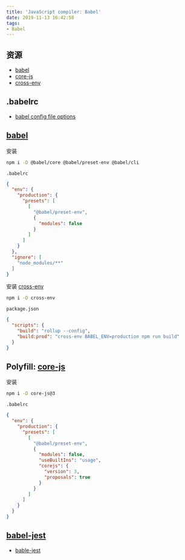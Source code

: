 ```yaml
---
title: 'JavaScript compiler: Babel'
date: 2019-11-13 16:42:58
tags:
- Babel
---
```


[babel]: https://github.com/babel/babel
[core-js]: https://github.com/zloirock/core-js
[cross-env]: https://github.com/kentcdodds/cross-env

## 资源

- [babel][]
- [core-js][]
- [cross-env][]

## .babelrc

- [babel config file options](https://babeljs.io/docs/en/options)

## [babel][]
安装
```bash
npm i -D @babel/core @babel/preset-env @babel/cli
```

`.babelrc`
```json
{
  "env": {
    "production": {
      "presets": [
        [
          "@babel/preset-env",
          {
            "modules": false
          }
        ]
      ]
    }
  },
  "ignore": [
    "node_modules/**"
  ]
}
```

安装 [cross-env][]
```bash
npm i -D cross-env
```

`package.json`
```json
{
  "scripts": {
    "build": "rollup --config",
    "build:prod": "cross-env BABEL_ENV=production npm run build"
  }
}
```


## Polyfill: [core-js][]

安装
```bash
npm i -D core-js@3
```

`.babelrc`
```json
{
  "env": {
    "production": {
      "presets": [
        [
          "@babel/preset-env",
          {
            "modules": false,
            "useBuiltIns": "usage",
            "corejs": {
              "version": 3,
              "proposals": true
            }
          }
        ]
      ]
    }
  }
}
```

## [babel-jest](https://github.com/facebook/jest#using-babel)

- [bable-jest](https://floatsyi.com/2019/11/14/bable-jest/)



